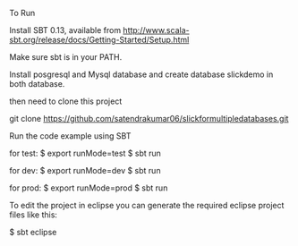 To Run

Install SBT 0.13, available from http://www.scala-sbt.org/release/docs/Getting-Started/Setup.html

Make sure sbt is in your PATH.

Install posgresql and Mysql database and create database slickdemo in both database.
 
then need to clone this project

git clone https://github.com/satendrakumar06/slickformultipledatabases.git


Run the code example using SBT

for test:
$ export runMode=test
$ sbt run

for dev:
$ export runMode=dev
$ sbt run

for prod:
$ export runMode=prod
$ sbt run

To edit the project in eclipse you can generate the required eclipse project files like this:

$ sbt eclipse
